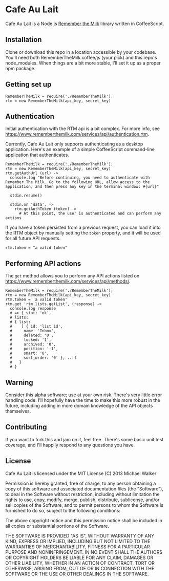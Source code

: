 # Cafe Au Lait
Cafe Au Lait is a Node.js [Remember the Milk](rememberthemilk.com) library written in CoffeeScript.

## Installation
Clone or download this repo in a location accessible by your codebase. You'll need both RememberTheMilk.coffee/js (your pick) and this repo's node_modules. When things are a bit more stable, I'll set it up as a proper npm package.

## Getting set up
```
RememberTheMilk = require('./RememberTheMilk');
rtm = new RememberTheMilk(api_key, secret_key)
```


## Authentication
Initial authentication with the RTM api is a bit complex. For more info, see https://www.rememberthemilk.com/services/api/authentication.rtm.

Currently, Cafe Au Lait only supports authenticating as a desktop application. Here's an example of a simple CoffeeScript command-line application that authenticates.

```
RememberTheMilk = require('./RememberTheMilk');
rtm = new RememberTheMilk(api_key, secret_key)
rtm.getAuthUrl (url) ->
  console.log "Before continuing, you need to authenticate with Remember The Milk. Go to the following URL, allow access to the application, and then press any key in the terminal window: #{url}"

  stdin.resume()

  stdin.on 'data', ->
    rtm.getAuthToken (token) ->
      # At this point, the user is authenticated and can perform any actions
```

If you have a token persisted from a previous request, you can load it into the RTM object by manually setting the `token` property, and it will be used for all future API requests.

`rtm.token = "a valid token"`

## Performing API actions
The `get` method allows you to perform any API actions listed on https://www.rememberthemilk.com/services/api/methods/.

```
RememberTheMilk = require('./RememberTheMilk');
rtm = new RememberTheMilk(api_key, secret_key)
rtm.token = 'a valid token'
rtm.get 'rtm.lists.getList', (response) ->
  console.log response
  # => { stat: 'ok',
  # lists:
  # { list:
  #    [ { id: 'list id',
  #     name: 'Inbox',
  #     deleted: '0',
  #     locked: '1',
  #     archived: '0',
  #     position: '-1',
  #     smart: '0',
  #     sort_order: '0' }, ...]
  #   }
  # }
```

## Warning
Consider this alpha software; use at your own risk. There's very little error handling code. I'll hopefully have the time to make this more robust in the future, including adding in more domain knowledge of the API objects themselves.

## Contributing
If you want to fork this and jam on it, feel free. There's some basic unit test coverage, and I'll happily respond to any questions you have.

## License
Cafe Au Lait is licensed under the MIT License
(C) 2013 Michael Walker

Permission is hereby granted, free of charge, to any person obtaining a copy of this software and associated documentation files (the "Software"), to deal in the Software without restriction, including without limitation the rights to use, copy, modify, merge, publish, distribute, sublicense, and/or sell copies of the Software, and to permit persons to whom the Software is furnished to do so, subject to the following conditions:

The above copyright notice and this permission notice shall be included in all copies or substantial portions of the Software.

THE SOFTWARE IS PROVIDED "AS IS", WITHOUT WARRANTY OF ANY KIND, EXPRESS OR IMPLIED, INCLUDING BUT NOT LIMITED TO THE WARRANTIES OF MERCHANTABILITY, FITNESS FOR A PARTICULAR PURPOSE AND NONINFRINGEMENT. IN NO EVENT SHALL THE AUTHORS OR COPYRIGHT HOLDERS BE LIABLE FOR ANY CLAIM, DAMAGES OR OTHER LIABILITY, WHETHER IN AN ACTION OF CONTRACT, TORT OR OTHERWISE, ARISING FROM, OUT OF OR IN CONNECTION WITH THE SOFTWARE OR THE USE OR OTHER DEALINGS IN THE SOFTWARE.
